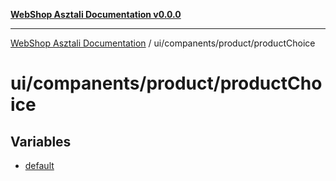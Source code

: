 [**WebShop Asztali Documentation v0.0.0**](../../../../README.md)

***

[WebShop Asztali Documentation](../../../../modules.md) / ui/companents/product/productChoice

# ui/companents/product/productChoice

## Variables

- [default](variables/default.md)
